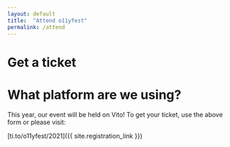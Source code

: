 ```yaml
---
layout: default
title:  "Attend o11yfest"
permalink: /attend
---
```


# Get a ticket

<link rel="stylesheet" type="text/css" href='https://css.tito.io/v1.1' />
<style type="text/css">
.tito-badge-link {
  display: none;
  visibility: hidden;
}
.tito-wrapper {
  color: #eee;
}
* {
  box-sizing: content-box;
}
</style>

<script src='https://js.tito.io/v1' async></script>

<tito-widget event="o11yfest/2021"></tito-widget>

# What platform are we using?

This year, our event will be held on Vito! To get your ticket, use the above form or please visit:

[ti.to/o11yfest/2021]({{ site.registration_link }})
